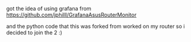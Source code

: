 got the idea of using grafana from https://github.com/jphilll/GrafanaAsusRouterMonitor

and the python code that this was forked from worked on my router so i decided to join the 2 :) 